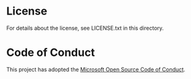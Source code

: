 # License
For details about the license, see LICENSE.txt in this directory.

# Code of Conduct
This project has adopted the [Microsoft Open Source Code of Conduct](https://opensource.microsoft.com/codeofconduct/).
